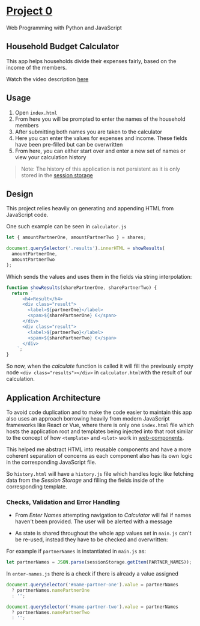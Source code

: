 # [Project 0](https://docs.cs50.net/web/2020/x/projects/0/project0.html)

Web Programming with Python and JavaScript


## Household Budget Calculator

This app helps households divide their expenses fairly, based on the income of the members.

Watch the video description [here](https://youtu.be/eh6UmtioIn0)

## Usage

1. Open `index.html`
2. From here you will be prompted to enter the names of the household members
3. After submitting both names you are taken to the calculator
4. Here you can enter the values for expenses and income. These fields have been pre-filled but can be overwritten
5. From here, you can either start over and enter a new set of names or view your calculation history

> Note: The history of this application is not persistent as it is only stored in the [session storage](https://developer.mozilla.org/en-US/docs/Web/API/Window/sessionStorage)

## Design

This project relies heavily on generating and appending HTML from JavaScript code.

One such example can be seen in `calculator.js`

```javascript
let { amountPartnerOne, amountPartnerTwo } = shares;

document.querySelector('.results').innerHTML = showResults(
  amountPartnerOne,
  amountPartnerTwo
);
```

Which sends the values and uses them in the fields via string interpolation:

```javascript
function showResults(sharePartnerOne, sharePartnerTwo) {
  return `
      <h4>Result</h4>
      <div class="result">
        <label>${partnerOne}</label>
        <span>${sharePartnerOne} €</span>
      </div>
      <div class="result">
        <label>${partnerTwo}</label>
        <span>${sharePartnerTwo} €</span>
      </div>
    `;
}
```

So now, when the _calculate_ function is called it will fill the previously empty node `<div class="results"></div>` in `calculator.html`with the result of our calculation.

## Application Architecture

To avoid code duplication and to make the code easier to maintain this app also uses an approach borrowing heavily from modern JavaScript frameworks like React or Vue, where there is only one `index.html` file which hosts the application root and templates being injected into that root similar to the concept of how `<template>` and `<slot>` work in [web-components](https://developer.mozilla.org/en-US/docs/Web/Web_Components/Using_templates_and_slots).

This helped me abstract HTML into reusable components and have a more coherent separation of concerns as each component also has its own logic in the corresponding JavaScript file.

So `history.html` will have a `history.js` file which handles logic like fetching data from the _Session Storage_ and filling the fields inside of the corresponding template.

### Checks, Validation and Error Handling

- From _Enter Names_ attempting navigation to _Calculator_ will fail if names haven't been provided. The user will be alerted with a message

- As state is shared throughout the whole app values set in `main.js` can't be re-used, instead they have to be checked and overwritten:

For example if `partnerNames` is instantiated in `main.js` as:

```javascript
let partnerNames = JSON.parse(sessionStorage.getItem(PARTNER_NAMES));
```

In `enter-names.js` there is a check if there is already a value assigned

```javascript
document.querySelector('#name-partner-one').value = partnerNames
  ? partnerNames.namePartnerOne
  : '';

document.querySelector('#name-partner-two').value = partnerNames
  ? partnerNames.namePartnerTwo
  : '';
```
